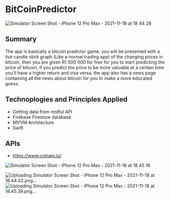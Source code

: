 # BitCoinPredictor

![Simulator Screen Shot - iPhone 12 Pro Max - 2021-11-18 at 18 44 28](https://user-images.githubusercontent.com/80006278/142459451-b722da48-e1d4-4f81-9af0-b98b8236d391.png)


## Summary
The app is basically a bitcoin predictor game. you will be presented with a live candle stick graph (Like a normal trading app) of the changing prices in bitcoin, then you are given R1 000 000 for free for you to start predicting the price of bitcoin, if you predict the price to be more valuable at a certain time you’ll have a higher return and visa versa. the app also has a news page containing all the news about bitcoin for you to make a more educated guess.

## Technoplogies and Principles Applied
- Getting data from restful API
- Firebase Firestore database
- MVVM Architecture
- Swift

## APIs
- https://www.coinapi.io/

![Simulator Screen Shot - iPhone 12 Pro Max - 2021-11-18 at 18 45 16](https://user-images.githubusercontent.com/80006278/142459491-e3992094-86c3-47bb-86ab-a8d4766e063b.png)

![Uploading Simulator Screen Shot - iPhone 12 Pro Max - 2021-11-18 at 18.44.42.png…]()
![Uploading Simulator Screen Shot - iPhone 12 Pro Max - 2021-11-18 at 18.45.39.png…]()
